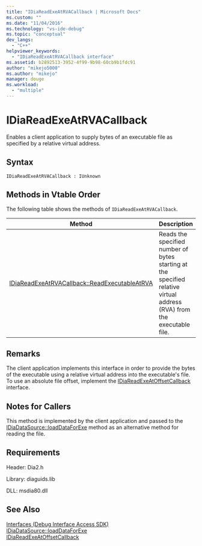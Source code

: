 ```yaml
---
title: "IDiaReadExeAtRVACallback | Microsoft Docs"
ms.custom: ""
ms.date: "11/04/2016"
ms.technology: "vs-ide-debug"
ms.topic: "conceptual"
dev_langs: 
  - "C++"
helpviewer_keywords: 
  - "IDiaReadExeAtRVACallback interface"
ms.assetid: b2892513-3952-4f99-9b98-60cb9b1fdc91
author: "mikejo5000"
ms.author: "mikejo"
manager: douge
ms.workload: 
  - "multiple"
---
```

# IDiaReadExeAtRVACallback
Enables a client application to supply bytes of an executable file as specified by a relative virtual address.  
  
## Syntax  
  
```  
IDiaReadExeAtRVACallback : IUnknown  
```  
  
## Methods in Vtable Order  
 The following table shows the methods of `IDiaReadExeAtRVACallback`.  
  
|Method|Description|  
|------------|-----------------|  
|[IDiaReadExeAtRVACallback::ReadExecutableAtRVA](../../debugger/debug-interface-access/idiareadexeatrvacallback-readexecutableatrva.md)|Reads the specified number of bytes starting at the specified relative virtual address (RVA) from the executable file.|  
  
## Remarks  
 The client application implements this interface in order to provide the bytes of the executable using a relative virtual address into the executable's file. To use an absolute file offset, implement the [IDiaReadExeAtOffsetCallback](../../debugger/debug-interface-access/idiareadexeatoffsetcallback.md) interface.  
  
## Notes for Callers  
 This method is implemented by the client application and passed to the [IDiaDataSource::loadDataForExe](../../debugger/debug-interface-access/idiadatasource-loaddataforexe.md) method as an alternative method for reading the file.  
  
## Requirements  
 Header: Dia2.h  
  
 Library: diaguids.lib  
  
 DLL: msdia80.dll  
  
## See Also  
 [Interfaces (Debug Interface Access SDK)](../../debugger/debug-interface-access/interfaces-debug-interface-access-sdk.md)   
 [IDiaDataSource::loadDataForExe](../../debugger/debug-interface-access/idiadatasource-loaddataforexe.md)   
 [IDiaReadExeAtOffsetCallback](../../debugger/debug-interface-access/idiareadexeatoffsetcallback.md)